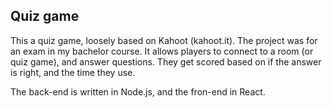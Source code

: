 ## Quiz game

This a quiz game, loosely based on Kahoot (kahoot.it). The project was for an exam in my bachelor course. It allows players to connect to a room (or quiz game), and answer questions. They get scored based on if the answer is right, and the time they use.

The back-end is written in Node.js, and the fron-end in React.
